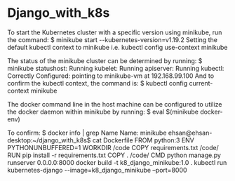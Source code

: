 # Django_with_k8s
To start the Kubernetes cluster with a specific version using minikube, run the command:
$ minikube start --kubernetes-version=v1.19.2
Setting the default kubectl context to minikube i.e. kubectl config use-context minikube

The status of the minikube cluster can be determined by running:
$ minikube statushost: Running
kubelet: Running
apiserver: Running
kubectl: Correctly Configured: pointing to minikube-vm at 192.168.99.100
And to confirm the kubectl context, the command is:
$ kubectl config current-context
minikube


The docker command line in the host machine can be configured to utilize the docker daemon within minikube by running:
$ eval $(minikube docker-env)

To confirm:
$ docker info | grep Name
Name: minikube
ehsan@ehsan-desktop:~/django_with_k8s$ cat Dockerfile 
FROM python:3
ENV PYTHONUNBUFFERED=1
WORKDIR /code
COPY requirements.txt /code/
RUN pip install -r requirements.txt
COPY . /code/
CMD python manage.py runserver 0.0.0.0:8000
docker build -t k8_django_minikube:1.0 .
kubectl run kubernetes-django --image=k8_django_minikube –port=8000
